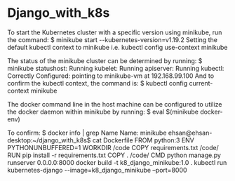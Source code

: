 # Django_with_k8s
To start the Kubernetes cluster with a specific version using minikube, run the command:
$ minikube start --kubernetes-version=v1.19.2
Setting the default kubectl context to minikube i.e. kubectl config use-context minikube

The status of the minikube cluster can be determined by running:
$ minikube statushost: Running
kubelet: Running
apiserver: Running
kubectl: Correctly Configured: pointing to minikube-vm at 192.168.99.100
And to confirm the kubectl context, the command is:
$ kubectl config current-context
minikube


The docker command line in the host machine can be configured to utilize the docker daemon within minikube by running:
$ eval $(minikube docker-env)

To confirm:
$ docker info | grep Name
Name: minikube
ehsan@ehsan-desktop:~/django_with_k8s$ cat Dockerfile 
FROM python:3
ENV PYTHONUNBUFFERED=1
WORKDIR /code
COPY requirements.txt /code/
RUN pip install -r requirements.txt
COPY . /code/
CMD python manage.py runserver 0.0.0.0:8000
docker build -t k8_django_minikube:1.0 .
kubectl run kubernetes-django --image=k8_django_minikube –port=8000
